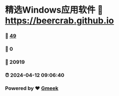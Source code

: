 # 精选Windows应用软件 :link: https://beercrab.github.io 
### :page_facing_up: [49](https://beercrab.github.io/tag.html) 
### :speech_balloon: 0 
### :hibiscus: 20919 
### :alarm_clock: 2024-04-12 09:06:40 
### Powered by :heart: [Gmeek](https://github.com/Meekdai/Gmeek)
